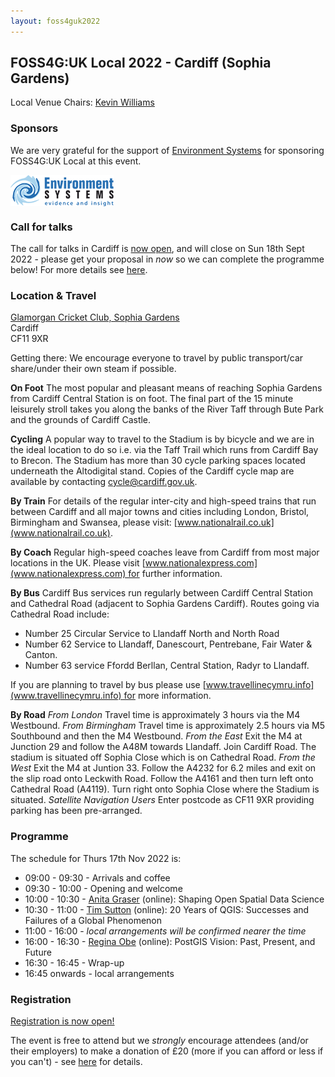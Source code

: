 ```yaml
---
layout: foss4guk2022
---
```


## FOSS4G:UK Local 2022 - Cardiff (Sophia Gardens)

Local Venue Chairs: [Kevin Williams](mailto:Kevin.Williams001@gov.wales)

### Sponsors
We are very grateful for the support of [Environment Systems](https://www.envsys.co.uk/) for sponsoring FOSS4G:UK Local at this event.<br>

[<img src="images/environment-systems-logo-165.png" align="middle">](https://www.envsys.co.uk/)

### Call for talks
The call for talks in Cardiff is [now open](https://forms.gle/HfBkq5LSrDpCfp4G9), and will close on Sun 18th Sept 2022 - please get your proposal in *now* so we can complete the programme below! For more details see [here](https://uk.osgeo.org/foss4guk2022local/index.html#call-for-talks).

### Location & Travel
[Glamorgan Cricket Club, Sophia Gardens](https://www.openstreetmap.org/#map=17/51.48738/-3.19175)<br>
Cardiff<br> 
CF11 9XR<br>

Getting there: We encourage everyone to travel by public transport/car share/under their own steam if possible.


**On Foot**
The most popular and pleasant means of reaching Sophia Gardens from Cardiff Central Station is on foot. The final part of the 15 minute leisurely stroll takes you along the banks of the River Taff through Bute Park and the grounds of Cardiff Castle.

**Cycling**
A popular way to travel to the Stadium is by bicycle and we are in the ideal location to do so i.e. via the Taff Trail which runs from Cardiff Bay to Brecon. The Stadium has more than 30 cycle parking spaces located underneath the Altodigital stand. Copies of the Cardiff cycle map are available by contacting [cycle@cardiff.gov.uk](mailto:cycle@cardiff.gov.uk).  

**By Train**
For details of the regular inter-city and high-speed trains that run between Cardiff and all major towns and cities including London, Bristol, Birmingham and Swansea, please visit: [www.nationalrail.co.uk](www.nationalrail.co.uk). 

**By Coach**
Regular high-speed coaches leave from Cardiff from most major locations in the UK. Please visit [www.nationalexpress.com](www.nationalexpress.com) for further information.

**By Bus**
Cardiff Bus services run regularly between Cardiff Central Station and Cathedral Road (adjacent to Sophia Gardens Cardiff). Routes going via Cathedral Road include:

- Number 25 Circular Service to Llandaff North and North Road
- Number 62 Service to Llandaff, Danescourt, Pentrebane, Fair Water & Canton.
- Number 63 service Ffordd Berllan, Central Station, Radyr to Llandaff.

If you are planning to travel by bus please use [www.travellinecymru.info](www.travellinecymru.info) for more information.

**By Road**
_From London_
Travel time is approximately 3 hours via the M4 Westbound.
_From Birmingham_
Travel time is approximately 2.5 hours via M5 Southbound and then the M4 Westbound.
_From the East_
Exit the M4 at Junction 29 and follow the A48M towards Llandaff. Join Cardiff Road. The stadium is situated off Sophia Close which is on Cathedral Road.
_From the West_
Exit the M4 at Juntion 33. Follow the A4232 for 6.2 miles and exit on the slip road onto Leckwith Road. Follow the A4161 and then turn left onto Cathedral Road (A4119). Turn right onto Sophia Close where the Stadium is situated.
_Satellite Navigation Users_
Enter postcode as CF11 9XR providing parking has been pre-arranged.


### Programme

The schedule for Thurs 17th Nov 2022 is:
- 09:00 - 09:30 - Arrivals and coffee
- 09:30 - 10:00 - Opening and welcome
- 10:00 - 10:30 - [Anita Graser](https://anitagraser.com/) (online): Shaping Open Spatial Data Science
- 10:30 - 11:00 - [Tim Sutton](https://kartoza.com/en/people/person/tim/) (online): 20 Years of QGIS: Successes and Failures of a Global Phenomenon
- 11:00 - 16:00 - *local arrangements will be confirmed nearer the time*
- 16:00 - 16:30 - [Regina Obe](https://twitter.com/reginaobe) (online): PostGIS Vision: Past, Present, and Future
- 16:30 - 16:45 - Wrap-up
- 16:45 onwards - local arrangements

### Registration 

[Registration is now open!](https://www.eventbrite.co.uk/e/foss4g-uk-local-2022-tickets-405826868087) 

The event is free to attend but we *strongly* encourage attendees (and/or their employers) to make a donation of £20 (more if you can afford or less if you can't) - see [here](https://uk.osgeo.org/foss4guk2022local/index.html#registration) for details.
